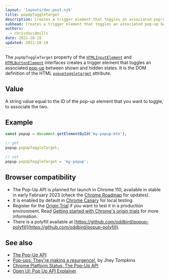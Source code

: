 ```yaml
---
layout: 'layouts/doc-post.njk'
title: popUpToggleTarget
description: Creates a trigger element that toggles an associated pop-up between shown and hidden states.
subhead: Creates a trigger element that toggles an associated pop-up between shown and hidden states.
authors:
  - chrisdavidmills
date: 2022-10-19
updated: 2022-10-19
---
```


The `popUpToggleTarget` property of the [`HTMLInputElement`](https://developer.mozilla.org/docs/Web/API/HTMLInputElement) and [`HTMLButtonElement`](https://developer.mozilla.org/docs/Web/API/HTMLButtonElement) interfaces creates a trigger element that toggles an associated [pop-up](/docs/web-platform/popup-api/) between shown and hidden states. It is the DOM definition of the HTML [`popuptoggletarget`](/docs/web-platform/popup-api/popuptoggletarget-attribute) attribute.

## Value

A string value equal to the ID of the pop-up element that you want to toggle, to associate the two.

## Example

```js
const popup = document.getElementById('my-popup-btn');

// get
popup.popUpToggleTarget;

// set
popup.popUpToggleTarget = 'my-popup';
```

## Browser compatibility

* The Pop-Up API is planned for launch in Chrome 110, available in stable in early February 2023 (check the [Chrome Roadmap](https://chromestatus.com/roadmap) for updates).
* It is enabled by default in [Chrome Canary](https://www.google.com/chrome/canary/) for local testing.  
* Register for the [Origin Trial](/origintrials/#/view_trial/4500221927649968129) if you want to test it in a production environment. Read [Getting started with Chrome's origin trials](/docs/web-platform/origin-trials/) for more information.
* There is a polyfill available at [https://github.com/oddbird/popup-polyfill](https://github.com/oddbird/popup-polyfill).

## See also

* [The Pop-Up API](/docs/web-platform/popup-api/)
* [Pop-ups: They're making a resurgence!](/blog/pop-ups-theyre-making-a-resurgence/), by Jhey Tompkins
* [Chrome Platform Status: The Pop-Up API](https://chromestatus.com/feature/5463833265045504) 
* [Open UI: Pop Up API Explainer](https://open-ui.org/components/popup.research.explainer)